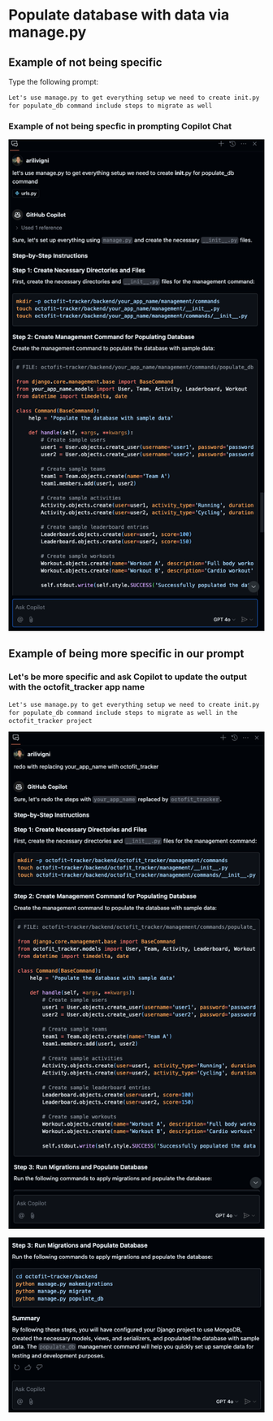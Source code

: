 # Populate database with data via manage.py

## Example of not being specific

Type the following prompt:

```text
Let's use manage.py to get everything setup we need to create init.py for populate_db command include steps to migrate as well
```

### Example of not being specfic in prompting Copilot Chat

![populate db Code your app name](./5_1_PopulateDbCodeYourAppNameFirst.png)

## Example of being more specific in our prompt

### Let's be more specific and ask Copilot to update the output with the octofit_tracker app name

```text
Let's use manage.py to get everything setup we need to create init.py for populate_db command include steps to migrate as well in the octofit_tracker project
```

![populate db Code app name octofit_tracker](./5_2_PopulateDbCodeOctoFitAppSecond.png)

![Migrate and populate db](./5_3_MigratePopulateDb.png)
